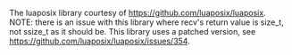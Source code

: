 The luaposix library courtesy of https://github.com/luaposix/luaposix.
NOTE: there is an issue with this library where recv's return value is size_t, not ssize_t as it should be. This library uses a patched version, see https://github.com/luaposix/luaposix/issues/354.

